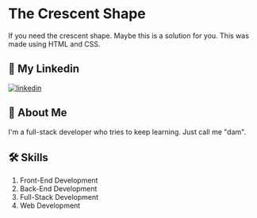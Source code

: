 # The Crescent Shape

If you need the crescent shape. Maybe this is a solution for you. This was made using HTML and CSS.
    
## 🔗 My Linkedin
[![linkedin](https://img.shields.io/badge/linkedin-0A66C2?style=for-the-badge&logo=linkedin&logoColor=white)](https://www.linkedin.com/in/pangeran-saddam-husain-2b5096207/)

## 🚀 About Me
I'm a full-stack developer who tries to keep learning. Just call me "dam".

## 🛠 Skills
1. Front-End Development
2. Back-End Development
3. Full-Stack Development
4. Web Development
